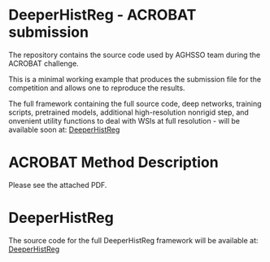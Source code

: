 # DeeperHistReg - ACROBAT submission

The repository contains the source code used by AGHSSO team during the ACROBAT challenge.

This is a minimal working example that produces the submission file for the competition and allows one to reproduce the results.

The full framework containing the full source code, deep networks, training scripts, pretrained models, additional high-resolution nonrigid step, and onvenient utility functions to deal with WSIs at full resolution - will be available soon at:  [DeeperHistReg](https://github.com/MWod/DeeperHistReg)

# ACROBAT Method Description

Please see the attached PDF.

# DeeperHistReg

The source code for the full DeeperHistReg framework will be available at: [DeeperHistReg](https://github.com/MWod/DeeperHistReg)
